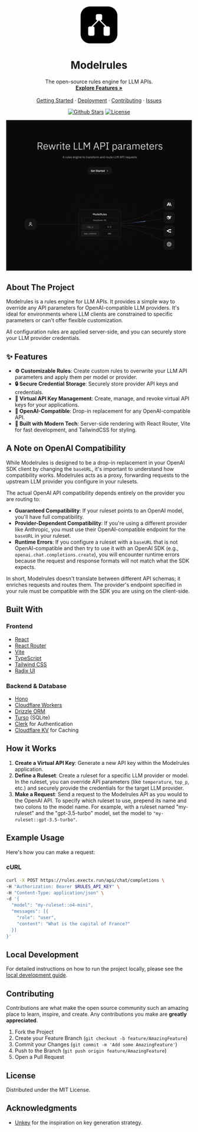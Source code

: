 <p align="center">
  <a href="" target="_blank">
  <img src="./apps/rules/public/favicon.svg" alt="Modelrules Logo" width="100">
  </a>
</p>

<h1 align="center">Modelrules</h1>

<p align="center">
    The open-source rules engine for LLM APIs.
    <br />
    <a href="#features"><strong>Explore Features »</strong></a>
    <br />
    <br />
    <a href="https://rules.exectx.run">Getting Started</a>
    ·
    <a href="./apps/rules/README.md#deployment">Deployment</a>
    ·
    <a href="#contributing">Contributing</a>
    ·
    <a href="https://github.com/exectx/model-rules/issues">Issues</a>
</p>

<p align="center">
   <a href="https://github.com/exectx/model-rules/stargazers"><img src="https://img.shields.io/github/stars/exectx/model-rules?style=social" alt="Github Stars"></a>
   <a href="https://github.com/exectx/model-rules/blob/main/LICENSE"><img src="https://img.shields.io/badge/license-MIT-blue" alt="License"></a>
</p>

![Modelrules Hero Image](./hero.png)

## About The Project

Modelrules is a rules engine for LLM APIs. It provides a simple way to override any API parameters for OpenAI-compatible LLM providers. It's ideal for environments where LLM clients are constrained to specific parameters or can't offer flexible customization.

All configuration rules are applied server-side, and you can securely store your LLM provider credentials.

## ✨ Features

- **⚙️ Customizable Rules**: Create custom rules to overwrite your LLM API parameters and apply them per model or provider.
- **🔒 Secure Credential Storage**: Securely store provider API keys and credentials.
- **🔑 Virtual API Key Management**: Create, manage, and revoke virtual API keys for your applications.
- **🔄 OpenAI-Compatible**: Drop-in replacement for any OpenAI-compatible API.
- **🚀 Built with Modern Tech**: Server-side rendering with React Router, Vite for fast development, and TailwindCSS for styling.

## A Note on OpenAI Compatibility

While Modelrules is designed to be a drop-in replacement in your OpenAI SDK client by changing the `baseURL`, it's important to understand how compatibility works. Modelrules acts as a proxy, forwarding requests to the upstream LLM provider you configure in your rulesets.

The actual OpenAI API compatibility depends entirely on the provider you are routing to:

- **Guaranteed Compatibility**: If your ruleset points to an OpenAI model, you'll have full compatibility.
- **Provider-Dependent Compatibility**: If you're using a different provider like Anthropic, you must use their OpenAI-compatible endpoint for the `baseURL` in your ruleset.
- **Runtime Errors**: If you configure a ruleset with a `baseURL` that is not OpenAI-compatible and then try to use it with an OpenAI SDK (e.g., `openai.chat.completions.create`), you will encounter runtime errors because the request and response formats will not match what the SDK expects.

In short, Modelrules doesn't translate between different API schemas; it enriches requests and routes them. The provider's endpoint specified in your rule must be compatible with the SDK you are using on the client-side.

## Built With

### Frontend

- [React](https://reactjs.org/)
- [React Router](https://reactrouter.com/)
- [Vite](https://vitejs.dev/)
- [TypeScript](https://www.typescriptlang.org/)
- [Tailwind CSS](https://tailwindcss.com/)
- [Radix UI](https://www.radix-ui.com/)

### Backend & Database

- [Hono](https://hono.dev/)
- [Cloudflare Workers](https://workers.cloudflare.com/)
- [Drizzle ORM](https://orm.drizzle.team/)
- [Turso](https://turso.tech/) (SQLite)
- [Clerk](https://clerk.com/) for Authentication
- [Cloudflare KV](https://developers.cloudflare.com/kv/) for Caching

## How it Works

1.  **Create a Virtual API Key**: Generate a new API key within the Modelrules application.
2.  **Define a Ruleset**: Create a ruleset for a specific LLM provider or model. In the ruleset, you can override API parameters (like `temperature`, `top_p`, etc.) and securely provide the credentials for the target LLM provider.
3.  **Make a Request**: Send a request to the Modelrules API as you would to the OpenAI API. To specify which ruleset to use, prepend its name and two colons to the model name. For example, with a ruleset named "my-ruleset" and the "gpt-3.5-turbo" model, set the model to `"my-ruleset::gpt-3.5-turbo"`.

## Example Usage

Here's how you can make a request:

### cURL

```bash
curl -X POST https://rules.exectx.run/api/chat/completions \
-H "Authorization: Bearer $RULES_API_KEY" \
-H "Content-Type: application/json" \
-d '{
  "model": "my-ruleset::o4-mini",
  "messages": [{
    "role": "user",
    "content": "What is the capital of France?"
  }]
}'
```

## Local Development

For detailed instructions on how to run the project locally, please see the [local development guide](./apps/rules/README.md#local-development).

## Contributing

Contributions are what make the open source community such an amazing place to learn, inspire, and create. Any contributions you make are **greatly appreciated**.

1.  Fork the Project
2.  Create your Feature Branch (`git checkout -b feature/AmazingFeature`)
3.  Commit your Changes (`git commit -m 'Add some AmazingFeature'`)
4.  Push to the Branch (`git push origin feature/AmazingFeature`)
5.  Open a Pull Request

## License

Distributed under the MIT License.

## Acknowledgments

- [Unkey](https://github.com/unkeyed/unkey) for the inspiration on key generation strategy.
